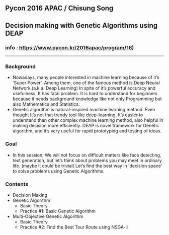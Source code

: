 ## Pycon 2016 APAC / Chisung Song  
## Decision making with Genetic Algorithms using DEAP  
### info : https://www.pycon.kr/2016apac/program/16)  
---  
  
  

### Background
- Nowadays, many people interested in machine learning because of it’s ‘Super Power'. Among them, one of the  famous method is Deep Neural Network.(a.k.a. Deep Learning) In spite of it’s powerful accuracy and usefulness, It has fatal problem. It is hard to understand for beginners because it needs background knowledge like not only Programming but also Mathematics and Statistics.  
- Genetic algorithm is natural-inspired machine learning method. Even thought It’s not that trendy tool like deep-learning, It’s easier to understand than other complex machine learning method, also helpful in making decision more efficiently. DEAP is novel framework for Genetic algorithm, and it’s very useful for rapid prototyping and testing of ideas.  
   
### Goal  
- In this session, We will not focus on difficult matters like face detecting, text generation, but let’s think about problems you may meet in ordinary life. (maybe it could be trivial) Let’s find the best way in 'decision space’  to solve problems using Genetic Algorithms.   
  
### Contents  
- Decision Making
- Genetic Algorithm
  - Basic Theory
  - Practice #1: Basic Genetic Algorithm
- Multi-Objective Genetic Algorithm 
  - Basic Theory
  - Practice #2: Find the Best Tour Route using NSGA-ii
